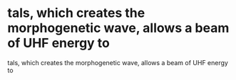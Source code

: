 # tals, which creates the morphogenetic wave, allows a beam of UHF energy to

tals, which creates the morphogenetic wave, allows a beam of UHF energy to